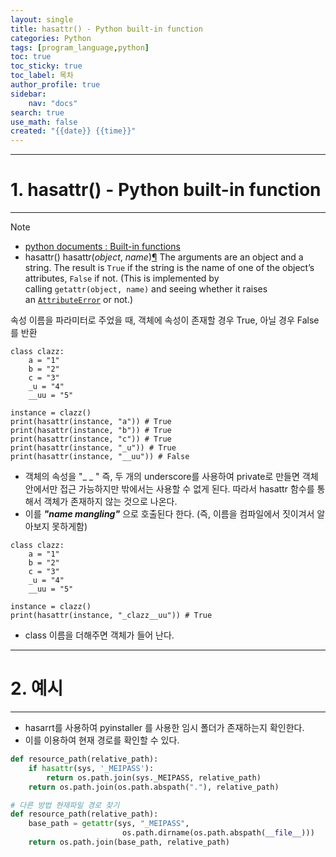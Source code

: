 ```yaml
---
layout: single
title: hasattr() - Python built-in function
categories: Python
tags: [program_language,python]
toc: true
toc_sticky: true
toc_label: 목차
author_profile: true
sidebar:
	nav: "docs"
search: true
use_math: false
created: "{{date}} {{time}}"
---
```


---
# 1. hasattr() - Python built-in function
---
>[!NOTE]
>- [python documents : Built-in functions](https://docs.python.org/3/library/functions.html#hasattr%20%EC%B6%9C%EC%B2%98:%20https://developer-syubrofo.tistory.com/113%20[%EA%B3%B5%EB%B6%80%EB%8A%94%20%EA%B4%80%EC%84%B1%EC%9D%B4%EB%8B%A4.:%ED%8B%B0%EC%8A%A4%ED%86%A0%EB%A6%AC])
 > - hasattr()
 > hasattr(_object_, _name_)[¶](https://docs.python.org/3/library/functions.html#hasattr "Link to this definition")
 > 	 The arguments are an object and a string. The result is `True` if the string is the name of one of the object’s attributes, `False` if not. (This is implemented by calling `getattr(object, name)` and seeing whether it raises an [`AttributeError`](https://docs.python.org/3/library/exceptions.html#AttributeError "AttributeError") or not.)

 속성 이름을 파라미터로 주었을 때, 객체에 속성이 존재할 경우  True, 아닐 경우 False를 반환

```run-python
class clazz:
    a = "1"
    b = "2"
    c = "3"
    _u = "4"
    __uu = "5"
    
instance = clazz()
print(hasattr(instance, "a")) # True
print(hasattr(instance, "b")) # True
print(hasattr(instance, "c")) # True
print(hasattr(instance, "_u")) # True
print(hasattr(instance, "__uu")) # False

```

- 객체의 속성을 "_ _ " 즉, 두 개의 underscore를 사용하여 private로 만들면 객체 안에서만 접근 가능하지만 밖에서는 사용할 수 없게 된다. 따라서 hasattr 함수를 통해서 객체가 존재하지 않는 것으로 나온다.
-  이를 _**"name mangling"**_  으로 호출된다 한다. (즉, 이름을 컴파일에서 짓이겨서 알아보지 못하게함)

```run-python
class clazz: 
	a = "1" 
	b = "2" 
	c = "3" 
	_u = "4" 
	__uu = "5" 

instance = clazz() 
print(hasattr(instance, "_clazz__uu")) # True
```

- class 이름을 더해주면 객체가 들어 난다.

---
# 2. 예시
---
-  hasarrt를 사용하여 pyinstaller 를 사용한 임시 폴더가 존재하는지 확인한다.
- 이를 이용하여 현재 경로를 확인할 수 있다.
```python
def resource_path(relative_path):
    if hasattr(sys, '_MEIPASS'):
        return os.path.join(sys._MEIPASS, relative_path)
    return os.path.join(os.path.abspath("."), relative_path)

# 다른 방법 현재파일 경로 찾기
def resource_path(relative_path):
	base_path = getattr(sys, "_MEIPASS",
						 os.path.dirname(os.path.abspath(__file__))) 
	return os.path.join(base_path, relative_path)

```

